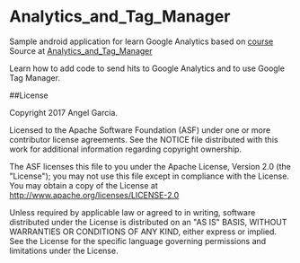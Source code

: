 # Analytics_and_Tag_Manager
Sample android application for learn Google Analytics based on [course](https://www.udacity.com/course/google-analytics-for-android--ud876-2)
Source at [Analytics_and_Tag_Manager](https://github.com/udacity/Analytics_and_Tag_Manager)

Learn how to add code to send hits to Google Analytics and to use Google Tag Manager.


##License

Copyright 2017 Angel Garcia.

Licensed to the Apache Software Foundation (ASF) under one or more contributor license agreements. See the NOTICE file distributed with this work for additional information regarding copyright ownership. 

The ASF licenses this file to you under the Apache License, Version 2.0 (the "License"); you may not use this file except in compliance with the License. You may obtain a copy of the License at
http://www.apache.org/licenses/LICENSE-2.0

Unless required by applicable law or agreed to in writing, software distributed under the License is distributed on an "AS IS" BASIS, WITHOUT WARRANTIES OR CONDITIONS OF ANY KIND, either express or implied. See the License for the specific language governing permissions and limitations under the License.

